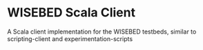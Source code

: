 # WISEBED Scala Client
A Scala client implementation for the WISEBED testbeds, similar to scripting-client and experimentation-scripts
